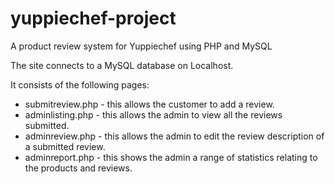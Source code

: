 # yuppiechef-project
A product review system for Yuppiechef using PHP and MySQL

The site connects to a MySQL database on Localhost.

It consists of the following pages:
- submitreview.php - this allows the customer to add a review.
- adminlisting.php - this allows the admin to view all the reviews submitted.
- adminreview.php - this allows the admin to edit the review description of a submitted review.
- adminreport.php - this shows the admin a range of statistics relating to the products and reviews.

